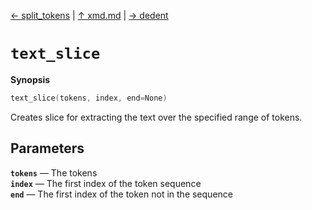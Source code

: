 [&#8592; split_tokens](xmd--split_tokens.md) | [&#8593; xmd.md](xmd.md) | [&#8594; dedent](xmd--dedent.md)
# `text_slice`
**Synopsis**

```cpp
text_slice(tokens, index, end=None)
```

Creates slice for extracting the text over the specified range of tokens.


## Parameters
**`tokens`** &#8213; The tokens  
**`index`** &#8213; The first index of the token sequence  
**`end`** &#8213; The first index of the token not in the sequence  

